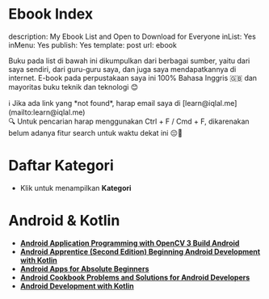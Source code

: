 # Ebook Index

description: My Ebook List and Open to Download for Everyone
inList: Yes
inMenu: Yes
publish: Yes
template: post
url: ebook

Buku pada list di bawah ini dikumpulkan dari berbagai sumber, yaitu dari saya sendiri, dari guru-guru saya, dan juga saya mendapatkannya di internet. E-book pada perpustakaan saya ini 100% Bahasa Inggris 🇬🇧 dan mayoritas buku teknik dan teknologi 😊

<aside>
ℹ️ Jika ada link yang *not found*, harap email saya di [learn@iqlal.me](mailto:learn@iqlal.me)

</aside>

<aside>
🔍 Untuk pencarian harap menggunakan Ctrl + F / Cmd + F, dikarenakan belum adanya fitur search untuk waktu dekat ini 😔🙏

</aside>

# Daftar Kategori

- Klik untuk menampilkan **Kategori**

# Android & Kotlin

- ****[Android Application Programming with OpenCV 3 Build Android](https://iqlal.sharepoint.com/:b:/g/EQPywgLT9JJNmyCClrc5d2YBGfh3G8sUPt6ireJ28AEpyQ?e=NyHkm4)****
- ****[Android Apprentice (Second Edition) Beginning Android Development with Kotlin](https://iqlal.sharepoint.com/:b:/g/EWgz8iqkldVEjQoXYNPkEHEB62RH7BkLQjecCVDBEbZdZQ?e=qkqGFU)****
- ****[Android Apps for Absolute Beginners](https://iqlal.sharepoint.com/:b:/g/EQwbo_PxLexBrAKqhvnd_gsBFTAB2b4OTsESwlYw68yt9w?e=V608pX)****
- ****[Android Cookbook Problems and Solutions for Android Developers](https://iqlal.sharepoint.com/:b:/g/Ec93ujpScGtJoeilFKvc7KkBf4synD7HqbKtqhVvMKmL6A?e=3TOyTH)****
- ****[Android Development with Kotlin](https://iqlal.sharepoint.com/:b:/g/EfuVYx1mwvRLqBQVOF5Vm4wBc25GOl2o-JdPODDWW7DBBA?e=uartji)****
